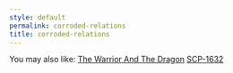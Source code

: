 ```yaml
---
style: default
permalink: corroded-relations
title: corroded-relations
---
```

You may also like:
[The Warrior And The Dragon](http://scp-wiki.net/the-warrior-and-the-dragon)
[SCP-1632](http://scp-wiki.net/scp-1632)